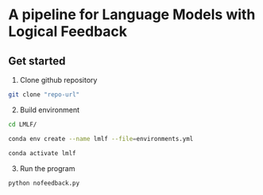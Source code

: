 # A pipeline for Language Models with Logical Feedback
## Get started
1. Clone github repository   
```bash
git clone "repo-url"
```
2. Build environment
```bash
cd LMLF/
```
```bash
conda env create --name lmlf --file=environments.yml
```
```bash
conda activate lmlf
```
3. Run the program
```bash
python nofeedback.py
```
